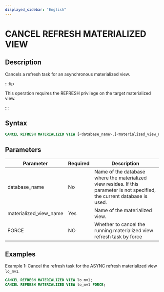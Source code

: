 ```yaml
---
displayed_sidebar: "English"
---
```


# CANCEL REFRESH MATERIALIZED VIEW

## Description

Cancels a refresh task for an asynchronous materialized view.

:::tip

This operation requires the REFRESH privilege on the target materialized view.

:::

## Syntax

```SQL
CANCEL REFRESH MATERIALIZED VIEW [<database_name>.]<materialized_view_name> <FORCE>
```

## Parameters

| **Parameter**          | **Required** | **Description**                                              |
| ---------------------- | ------------ | ------------------------------------------------------------ |
| database_name          | No           | Name of the database where the materialized view resides. If this parameter is not specified, the current database is used. |
| materialized_view_name | Yes          | Name of the materialized view.                               |
| FORCE                  | NO           | Whether to cancel the running materialized view refresh task by force |

## Examples

Example 1: Cancel the refresh task for the ASYNC refresh materialized view `lo_mv1`.

```SQL
CANCEL REFRESH MATERIALIZED VIEW lo_mv1;
CANCEL REFRESH MATERIALIZED VIEW lo_mv1 FORCE;
```
